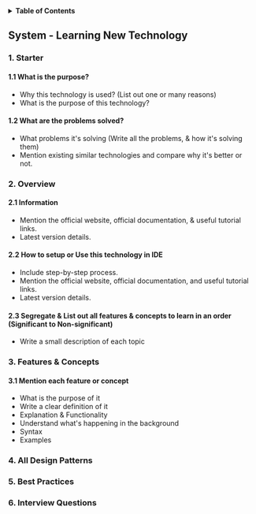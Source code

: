 <details>
<summary> <b>Table of Contents</b> </summary>
<!-- MarkdownTOC -->

1. [Starter](#2-overview)
2. [Overview](#2-overview)
3. [Features & Concepts](#3-features--concepts)
4. [All Design Patterns](#4-all-design-patterns)
5. [Best Practices](#5-best-practices)
6. [Interview Questions](#6-interview-questions)

<!-- /MarkdownTOC -->
</details>


## System - Learning New Technology

### 1. Starter 
  #### 1.1 What is the purpose?
   - Why this technology is used? (List out one or many reasons)
   - What is the purpose of this technology?
  #### 1.2 What are the problems solved?
  - What problems it's solving (Write all the problems, & how it's solving them)
  - Mention existing similar technologies and compare why it's better or not.

### 2. Overview
  #### 2.1 Information
   - Mention the official website, official documentation, & useful tutorial links.
   - Latest version details.
  
  #### 2.2 How to setup or Use this technology in IDE
   - Include step-by-step process.
   - Mention the official website, official documentation, and useful tutorial links.
   - Latest version details.
 
  #### 2.3 Segregate & List out all features & concepts to learn in an order (Significant to Non-significant)
   - Write a small description of each topic

### 3. Features & Concepts
  #### 3.1 Mention each feature or concept
   - What is the purpose of it
   - Write a clear definition of it
   - Explanation & Functionality
   - Understand what's happening in the background
   - Syntax
   - Examples
 

### 4. All Design Patterns



### 5. Best Practices


### 6. Interview Questions


